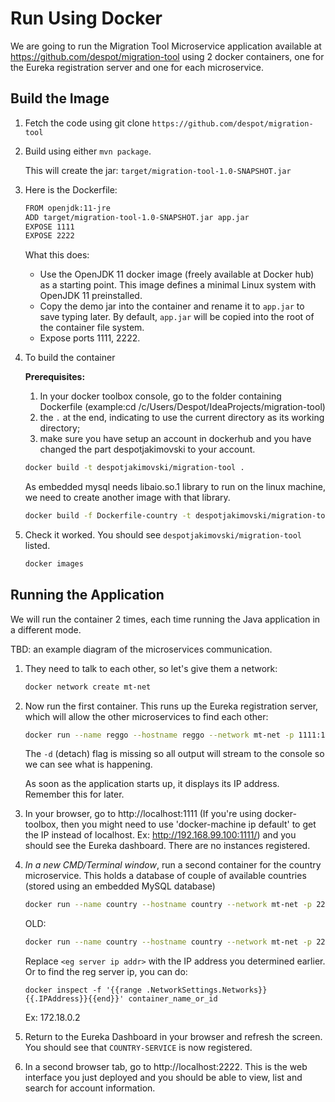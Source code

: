 # Run Using Docker

We are going to run the Migration Tool Microservice application available at https://github.com/despot/migration-tool using 2 docker containers, one for the Eureka registration server and one for each microservice.

## Build the Image

1. Fetch the code using git clone `https://github.com/despot/migration-tool`

1. Build using either `mvn package`.

   This will create the jar: `target/migration-tool-1.0-SNAPSHOT.jar`

1. Here is the Dockerfile:

    ```sh
    FROM openjdk:11-jre
    ADD target/migration-tool-1.0-SNAPSHOT.jar app.jar
    EXPOSE 1111
    EXPOSE 2222
    ```

    What this does:

    * Use the OpenJDK 11 docker image (freely available at Docker hub) as a starting point. This image defines a minimal Linux system with OpenJDK 11 preinstalled.
    * Copy the demo jar into the container and rename it to `app.jar` to save typing later.  By default, `app.jar` will be copied into the root of the container file system.
    * Expose ports 1111, 2222.

1. To build the container 
   
   **Prerequisites:** 
   1. In your docker toolbox console, go to the folder containing Dockerfile (example:cd /c/Users/Despot/IdeaProjects/migration-tool)
   2. the `.` at the end, indicating to use the current directory as its working directory; 
   3. make sure you have setup an account in dockerhub and you have changed the part despotjakimovski to your account.

    ```sh
    docker build -t despotjakimovski/migration-tool .
    ```
   
   As embedded mysql needs libaio.so.1 library to run on the linux machine, we need to create another image with that library.
   ```sh
   docker build -f Dockerfile-country -t despotjakimovski/migration-tool-country .
   ```
   
1. Check it worked. You should see `despotjakimovski/migration-tool` listed.

    ```sh
    docker images
    ```

## Running the Application

We will run the container 2 times, each time running the Java application in a different mode.

TBD: an example diagram of the microservices communication. 

1. They need to talk to each other, so let's give them a network:

    ```sh
    docker network create mt-net
    ```

1. Now run the first container. This runs up the Eureka registration server, which will allow the other microservices to find each other:

    ```sh
    docker run --name reggo --hostname reggo --network mt-net -p 1111:1111 despotjakimovski/migration-tool java -jar app.jar reg
    ```

    The `-d` (detach) flag is missing so all output will stream to the console so we can see what is happening.
    
    As soon as the application starts up, it displays its IP address. Remember this for later.

1. In your browser, go to http://localhost:1111 (If you're using docker-toolbox, then you might need to use 'docker-machine ip default' to get the IP instead of localhost. Ex: http://192.168.99.100:1111/) and you should see the Eureka dashboard. There are no instances registered.

1. _In a new CMD/Terminal window_, run a second container for the country microservice. This holds a database of couple of available countries (stored using an embedded MySQL database)

    ```sh
    docker run --name country --hostname country --network mt-net -p 2222:2222 --rm despotjakimovski/migration-tool-country java -jar app.jar country  --registration.server.hostname=<reg server ip addr>
    ```

    OLD:
    ```sh
    docker run --name country --hostname country --network mt-net -p 2222:2222 despotjakimovski/migration-tool java -jar app.jar country  --registration.server.hostname=<reg server ip addr>
    ```

    Replace `<eg server ip addr>` with the IP address you determined earlier. Or to find the reg server ip, you can do: 
    ```
    docker inspect -f '{{range .NetworkSettings.Networks}}{{.IPAddress}}{{end}}' container_name_or_id
    ```
    Ex: 172.18.0.2

1. Return to the Eureka Dashboard in your browser and refresh the screen.  You should see that `COUNTRY-SERVICE` is now registered.

1. In a second browser tab, go to http://localhost:2222.  This is the web interface you just deployed and you should be able to view, list and search for account information.
